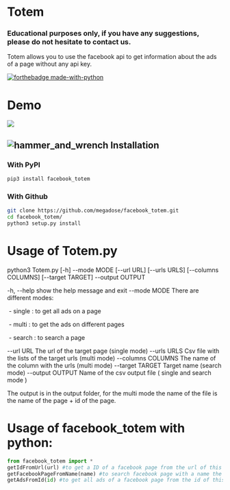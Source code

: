 # Totem

### Educational purposes only, if you have any suggestions, please do not hesitate to contact us.

Totem allows you to use the facebook api to get information about the ads of a page without any api key.

[![forthebadge made-with-python](http://ForTheBadge.com/images/badges/made-with-python.svg)](https://www.python.org/)

# Demo

![](demo.gif)

## ![hammer_and_wrench](https://github.githubassets.com/images/icons/emoji/unicode/1f6e0.png) Installation

### With PyPI

```bash
pip3 install facebook_totem
```

### With Github

```bash
git clone https://github.com/megadose/facebook_totem.git
cd facebook_totem/
python3 setup.py install
```

# Usage of Totem.py 

python3 Totem.py [-h] --mode MODE [--url URL] [--urls URLS] [--columns COLUMNS]
                [--target TARGET] --output OUTPUT

  -h, --help         show the help message and exit
  --mode MODE There are different modes: 

​                              \- single : to get all ads on a page

​                             \- multi : to get the ads on different pages

​                             \- search : to search a page

  --url URL          The url of the target page (single mode)
  --urls URLS        Csv file with the lists of the target urls (multi mode)
  --columns COLUMNS  The name of the column with the urls (multi mode)
  --target TARGET    Target name (search mode)
  --output OUTPUT    Name of the csv output file ( single and search mode )

The output  is in the output folder, for the multi mode the name of the file is the name of the page + id of the page.

# Usage of facebook_totem with python:

```python
from facebook_totem import *
getIdFromUrl(url) #to get a ID of a facebook page from the url of this page the output is the id
getFacebookPageFromName(name) #to search facebook page with a name the output is a list of the pages with this name
getAdsFromId(id) #to get all ads of a facebook page from the id of this page the output is a list of all ads
```

